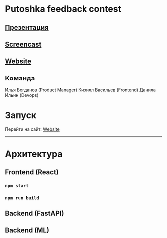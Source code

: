 # Putoshka feedback contest
## [Презентация](https://docs.google.com/presentation/d/1icRcFmKMl3mMHESSqdPydqm_Im7WrShC/edit?usp=share_link&ouid=111794431814724437121&rtpof=true&sd=true)
## [Screencast](https://drive.google.com/drive/folders/1kIR-7plaWlezFQQ7AHu1XYHAvr0g_6A_?usp=share_link)
## [Website](https://feedback-geekbrains-hack.vercel.app/)

## Команда
  
  Илья Богданов (Product Manager)
  Кирилл Васильев (Frontend)
  Данила Ильин (Devops)
  

# Запуск
  Перейти на сайт: [Website](https://feedback-geekbrains-hack.vercel.app/)

---

# Архитектура
## Frontend (React)
### `npm start`

### `npm run build`

## Backend (FastAPI)

## Backend (ML)

